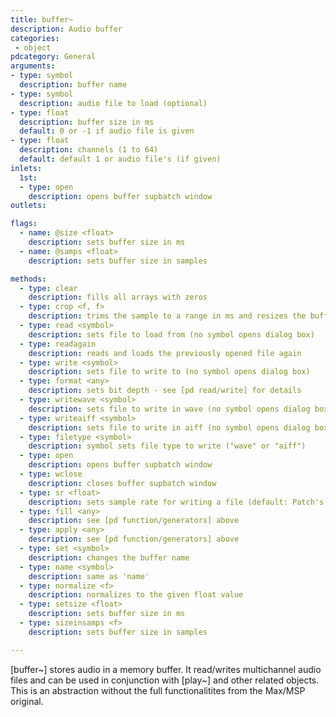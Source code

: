 ```yaml
---
title: buffer~
description: Audio buffer
categories:
 - object
pdcategory: General
arguments:
- type: symbol
  description: buffer name
- type: symbol
  description: audio file to load (optional)
- type: float
  description: buffer size in ms
  default: 0 or -1 if audio file is given
- type: float
  description: channels (1 to 64)
  default: default 1 or audio file's (if given)
inlets:
  1st:
  - type: open
    description: opens buffer supbatch window
outlets:

flags:
  - name: @size <float>
    description: sets buffer size in ms
  - name: @samps <float>
    description: sets buffer size in samples

methods:
  - type: clear
    description: fills all arrays with zeros
  - type: crop <f, f>
    description: trims the sample to a range in ms and resizes the buffer
  - type: read <symbol>
    description: sets file to load from (no symbol opens dialog box)
  - type: readagain
    description: reads and loads the previously opened file again
  - type: write <symbol>
    description: sets file to write to (no symbol opens dialog box)
  - type: format <any>
    description: sets bit depth - see [pd read/write] for details
  - type: writewave <symbol>
    description: sets file to write in wave (no symbol opens dialog box)
  - type: writeaiff <symbol>
    description: sets file to write in aiff (no symbol opens dialog box)
  - type: filetype <symbol>
    description: symbol sets file type to write ("wave" or "aiff")
  - type: open
    description: opens buffer supbatch window
  - type: wclose
    description: closes buffer supbatch window
  - type: sr <float>
    description: sets sample rate for writing a file (default: Patch's)
  - type: fill <any>
    description: see [pd function/generators] above
  - type: apply <any>
    description: see [pd function/generators] above
  - type: set <symbol>
    description: changes the buffer name
  - type: name <symbol>
    description: same as 'name'
  - type: normalize <f>
    description: normalizes to the given float value
  - type: setsize <float>
    description: sets buffer size in ms
  - type: sizeinsamps <f>
    description: sets buffer size in samples

---
```


[buffer~] stores audio in a memory buffer. It read/writes multichannel audio files and can be used in conjunction with [play~] and other related objects. This is an abstraction without the full functionalitites from the Max/MSP original.

